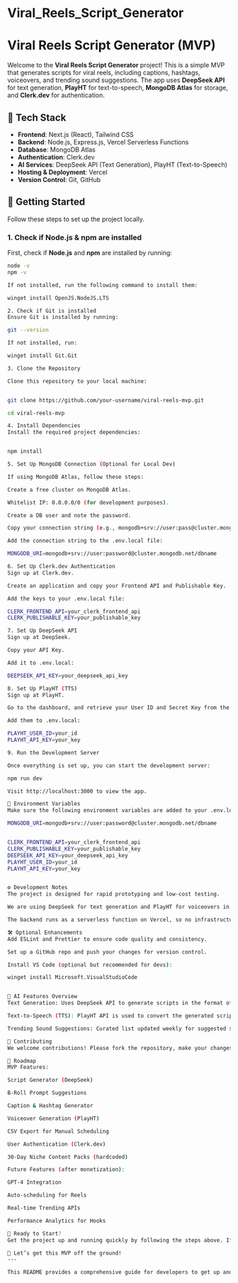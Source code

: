 # Viral_Reels_Script_Generator

# Viral Reels Script Generator (MVP)

Welcome to the **Viral Reels Script Generator** project! This is a simple MVP that generates scripts for viral reels, including captions, hashtags, voiceovers, and trending sound suggestions. The app uses **DeepSeek API** for text generation, **PlayHT** for text-to-speech, **MongoDB Atlas** for storage, and **Clerk.dev** for authentication.

## 🧰 **Tech Stack**

- **Frontend**: Next.js (React), Tailwind CSS
- **Backend**: Node.js, Express.js, Vercel Serverless Functions
- **Database**: MongoDB Atlas
- **Authentication**: Clerk.dev
- **AI Services**: DeepSeek API (Text Generation), PlayHT (Text-to-Speech)
- **Hosting & Deployment**: Vercel
- **Version Control**: Git, GitHub

## 🚀 **Getting Started**

Follow these steps to set up the project locally.

### 1. **Check if Node.js & npm are installed**

First, check if **Node.js** and **npm** are installed by running:

```bash
node -v
npm -v

If not installed, run the following command to install them:

winget install OpenJS.NodeJS.LTS

2. Check if Git is installed
Ensure Git is installed by running:

git --version

If not installed, run:

winget install Git.Git

3. Clone the Repository

Clone this repository to your local machine:


git clone https://github.com/your-username/viral-reels-mvp.git

cd viral-reels-mvp

4. Install Dependencies
Install the required project dependencies:


npm install

5. Set Up MongoDB Connection (Optional for Local Dev)

If using MongoDB Atlas, follow these steps:

Create a free cluster on MongoDB Atlas.

Whitelist IP: 0.0.0.0/0 (for development purposes).

Create a DB user and note the password.

Copy your connection string (e.g., mongodb+srv://user:pass@cluster.mongodb.net/dbname).

Add the connection string to the .env.local file:

MONGODB_URI=mongodb+srv://user:password@cluster.mongodb.net/dbname

6. Set Up Clerk.dev Authentication
Sign up at Clerk.dev.

Create an application and copy your Frontend API and Publishable Key.

Add the keys to your .env.local file:

CLERK_FRONTEND_API=your_clerk_frontend_api
CLERK_PUBLISHABLE_KEY=your_publishable_key

7. Set Up DeepSeek API
Sign up at DeepSeek.

Copy your API Key.

Add it to .env.local:

DEEPSEEK_API_KEY=your_deepseek_api_key

8. Set Up PlayHT (TTS)
Sign up at PlayHT.

Go to the dashboard, and retrieve your User ID and Secret Key from the API section.

Add them to .env.local:

PLAYHT_USER_ID=your_id
PLAYHT_API_KEY=your_key

9. Run the Development Server

Once everything is set up, you can start the development server:

npm run dev

Visit http://localhost:3000 to view the app.

🔐 Environment Variables
Make sure the following environment variables are added to your .env.local file:

MONGODB_URI=mongodb+srv://user:password@cluster.mongodb.net/dbname


CLERK_FRONTEND_API=your_clerk_frontend_api
CLERK_PUBLISHABLE_KEY=your_publishable_key
DEEPSEEK_API_KEY=your_deepseek_api_key
PLAYHT_USER_ID=your_id
PLAYHT_API_KEY=your_key


⚙️ Development Notes
The project is designed for rapid prototyping and low-cost testing.

We are using DeepSeek for text generation and PlayHT for voiceovers in this MVP.

The backend runs as a serverless function on Vercel, so no infrastructure management is required.

🛠️ Optional Enhancements
Add ESLint and Prettier to ensure code quality and consistency.

Set up a GitHub repo and push your changes for version control.

Install VS Code (optional but recommended for devs):

winget install Microsoft.VisualStudioCode


🤖 AI Features Overview
Text Generation: Uses DeepSeek API to generate scripts in the format of Hook → Body → CTA based on user input.

Text-to-Speech (TTS): PlayHT API is used to convert the generated scripts into audio for voiceovers.

Trending Sound Suggestions: Curated list updated weekly for suggested sounds.

📣 Contributing
We welcome contributions! Please fork the repository, make your changes, and submit a pull request.

📅 Roadmap
MVP Features:

Script Generator (DeepSeek)

B-Roll Prompt Suggestions

Caption & Hashtag Generator

Voiceover Generation (PlayHT)

CSV Export for Manual Scheduling

User Authentication (Clerk.dev)

30-Day Niche Content Packs (hardcoded)

Future Features (after monetization):

GPT-4 Integration

Auto-scheduling for Reels

Real-time Trending APIs

Performance Analytics for Hooks

🚀 Ready to Start?
Get the project up and running quickly by following the steps above. If you need help, feel free to open an issue or contact the project maintainers.

🎉 Let’s get this MVP off the ground!
---

This README provides a comprehensive guide for developers to get up and running with your project. It covers everything from tech stack details to the setup process and environment variable configuration. Let me know if you need further tweaks or additions!







